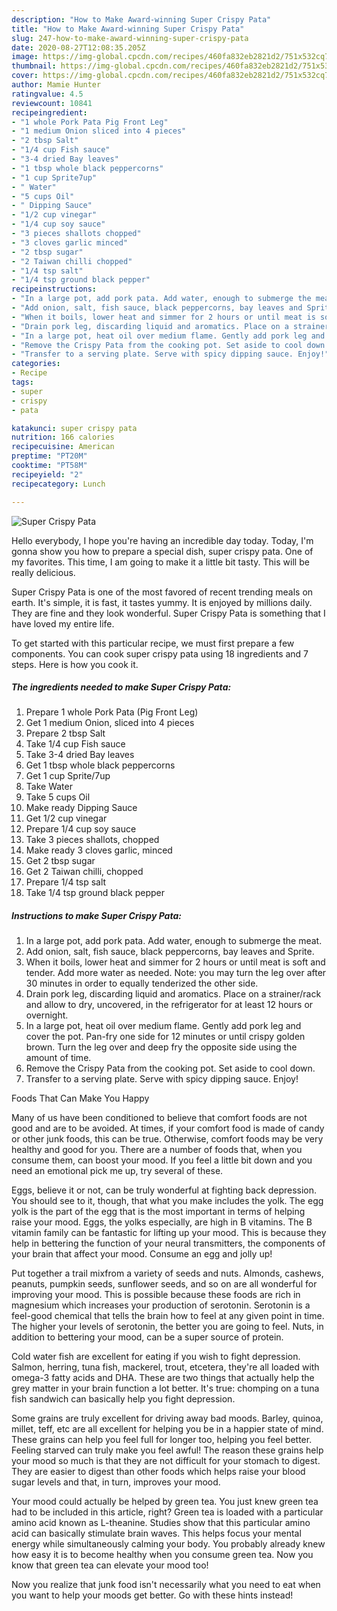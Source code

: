 ```yaml
---
description: "How to Make Award-winning Super Crispy Pata"
title: "How to Make Award-winning Super Crispy Pata"
slug: 247-how-to-make-award-winning-super-crispy-pata
date: 2020-08-27T12:08:35.205Z
image: https://img-global.cpcdn.com/recipes/460fa832eb2821d2/751x532cq70/super-crispy-pata-recipe-main-photo.jpg
thumbnail: https://img-global.cpcdn.com/recipes/460fa832eb2821d2/751x532cq70/super-crispy-pata-recipe-main-photo.jpg
cover: https://img-global.cpcdn.com/recipes/460fa832eb2821d2/751x532cq70/super-crispy-pata-recipe-main-photo.jpg
author: Mamie Hunter
ratingvalue: 4.5
reviewcount: 10841
recipeingredient:
- "1 whole Pork Pata Pig Front Leg"
- "1 medium Onion sliced into 4 pieces"
- "2 tbsp Salt"
- "1/4 cup Fish sauce"
- "3-4 dried Bay leaves"
- "1 tbsp whole black peppercorns"
- "1 cup Sprite7up"
- " Water"
- "5 cups Oil"
- " Dipping Sauce"
- "1/2 cup vinegar"
- "1/4 cup soy sauce"
- "3 pieces shallots chopped"
- "3 cloves garlic minced"
- "2 tbsp sugar"
- "2 Taiwan chilli chopped"
- "1/4 tsp salt"
- "1/4 tsp ground black pepper"
recipeinstructions:
- "In a large pot, add pork pata. Add water, enough to submerge the meat."
- "Add onion, salt, fish sauce, black peppercorns, bay leaves and Sprite."
- "When it boils, lower heat and simmer for 2 hours or until meat is soft and tender. Add more water as needed. Note: you may turn the leg over after 30 minutes in order to equally tenderized the other side."
- "Drain pork leg, discarding liquid and aromatics. Place on a strainer/rack and allow to dry, uncovered, in the refrigerator for at least 12 hours or overnight."
- "In a large pot, heat oil over medium flame. Gently add pork leg and cover the pot. Pan-fry one side for 12 minutes or until crispy golden brown. Turn the leg over and deep fry the opposite side using the amount of time."
- "Remove the Crispy Pata from the cooking pot. Set aside to cool down."
- "Transfer to a serving plate. Serve with spicy dipping sauce. Enjoy!"
categories:
- Recipe
tags:
- super
- crispy
- pata

katakunci: super crispy pata 
nutrition: 166 calories
recipecuisine: American
preptime: "PT20M"
cooktime: "PT58M"
recipeyield: "2"
recipecategory: Lunch

---
```



![Super Crispy Pata](https://img-global.cpcdn.com/recipes/460fa832eb2821d2/751x532cq70/super-crispy-pata-recipe-main-photo.jpg)

Hello everybody, I hope you're having an incredible day today. Today, I'm gonna show you how to prepare a special dish, super crispy pata. One of my favorites. This time, I am going to make it a little bit tasty. This will be really delicious.

Super Crispy Pata is one of the most favored of recent trending meals on earth. It's simple, it is fast, it tastes yummy. It is enjoyed by millions daily. They are fine and they look wonderful. Super Crispy Pata is something that I have loved my entire life.




To get started with this particular recipe, we must first prepare a few components. You can cook super crispy pata using 18 ingredients and 7 steps. Here is how you cook it.

<!--inarticleads1-->

##### The ingredients needed to make Super Crispy Pata:

1. Prepare 1 whole Pork Pata (Pig Front Leg)
1. Get 1 medium Onion, sliced into 4 pieces
1. Prepare 2 tbsp Salt
1. Take 1/4 cup Fish sauce
1. Take 3-4 dried Bay leaves
1. Get 1 tbsp whole black peppercorns
1. Get 1 cup Sprite/7up
1. Take  Water
1. Take 5 cups Oil
1. Make ready  Dipping Sauce
1. Get 1/2 cup vinegar
1. Prepare 1/4 cup soy sauce
1. Take 3 pieces shallots, chopped
1. Make ready 3 cloves garlic, minced
1. Get 2 tbsp sugar
1. Get 2 Taiwan chilli, chopped
1. Prepare 1/4 tsp salt
1. Take 1/4 tsp ground black pepper




<!--inarticleads2-->

##### Instructions to make Super Crispy Pata:

1. In a large pot, add pork pata. Add water, enough to submerge the meat.
1. Add onion, salt, fish sauce, black peppercorns, bay leaves and Sprite.
1. When it boils, lower heat and simmer for 2 hours or until meat is soft and tender. Add more water as needed. Note: you may turn the leg over after 30 minutes in order to equally tenderized the other side.
1. Drain pork leg, discarding liquid and aromatics. Place on a strainer/rack and allow to dry, uncovered, in the refrigerator for at least 12 hours or overnight.
1. In a large pot, heat oil over medium flame. Gently add pork leg and cover the pot. Pan-fry one side for 12 minutes or until crispy golden brown. Turn the leg over and deep fry the opposite side using the amount of time.
1. Remove the Crispy Pata from the cooking pot. Set aside to cool down.
1. Transfer to a serving plate. Serve with spicy dipping sauce. Enjoy!




Foods That Can Make You Happy


Many of us have been conditioned to believe that comfort foods are not good and are to be avoided. At times, if your comfort food is made of candy or other junk foods, this can be true. Otherwise, comfort foods may be very healthy and good for you. There are a number of foods that, when you consume them, can boost your mood. If you feel a little bit down and you need an emotional pick me up, try several of these.

Eggs, believe it or not, can be truly wonderful at fighting back depression. You should see to it, though, that what you make includes the yolk. The egg yolk is the part of the egg that is the most important in terms of helping raise your mood. Eggs, the yolks especially, are high in B vitamins. The B vitamin family can be fantastic for lifting up your mood. This is because they help in bettering the function of your neural transmitters, the components of your brain that affect your mood. Consume an egg and jolly up!

Put together a trail mixfrom a variety of seeds and nuts. Almonds, cashews, peanuts, pumpkin seeds, sunflower seeds, and so on are all wonderful for improving your mood. This is possible because these foods are rich in magnesium which increases your production of serotonin. Serotonin is a feel-good chemical that tells the brain how to feel at any given point in time. The higher your levels of serotonin, the better you are going to feel. Nuts, in addition to bettering your mood, can be a super source of protein.

Cold water fish are excellent for eating if you wish to fight depression. Salmon, herring, tuna fish, mackerel, trout, etcetera, they're all loaded with omega-3 fatty acids and DHA. These are two things that actually help the grey matter in your brain function a lot better. It's true: chomping on a tuna fish sandwich can basically help you fight depression. 

Some grains are truly excellent for driving away bad moods. Barley, quinoa, millet, teff, etc are all excellent for helping you be in a happier state of mind. These grains can help you feel full for longer too, helping you feel better. Feeling starved can truly make you feel awful! The reason these grains help your mood so much is that they are not difficult for your stomach to digest. They are easier to digest than other foods which helps raise your blood sugar levels and that, in turn, improves your mood.

Your mood could actually be helped by green tea. You just knew green tea had to be included in this article, right? Green tea is loaded with a particular amino acid known as L-theanine. Studies show that this particular amino acid can basically stimulate brain waves. This helps focus your mental energy while simultaneously calming your body. You probably already knew how easy it is to become healthy when you consume green tea. Now you know that green tea can elevate your mood too!

Now you realize that junk food isn't necessarily what you need to eat when you want to help your moods get better. Go  with  these hints  instead!

